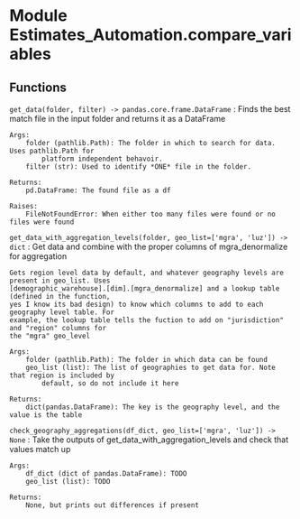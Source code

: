 Module Estimates_Automation.compare_variables
=============================================

Functions
---------

    
`get_data(folder, filter) ‑> pandas.core.frame.DataFrame`
:   Finds the best match file in the input folder and returns it as a DataFrame
    
    Args:
        folder (pathlib.Path): The folder in which to search for data. Uses pathlib.Path for 
            platform independent behavoir.
        filter (str): Used to identify *ONE* file in the folder. 
        
    Returns:
        pd.DataFrame: The found file as a df
    
    Raises:
        FileNotFoundError: When either too many files were found or no files were found

    
`get_data_with_aggregation_levels(folder, geo_list=['mgra', 'luz']) ‑> dict`
:   Get data and combine with the proper columns of mgra_denormalize for aggregation
    
    Gets region level data by default, and whatever geography levels are present in geo_list. Uses
    [demographic_warehouse].[dim].[mgra_denormalize] and a lookup table (defined in the function, 
    yes I know its bad design) to know which columns to add to each geography level table. For 
    example, the lookup table tells the fuction to add on "jurisdiction" and "region" columns for
    the "mgra" geo_level
    
    Args:
        folder (pathlib.Path): The folder in which data can be found
        geo_list (list): The list of geographies to get data for. Note that region is included by
            default, so do not include it here
    
    Returns:
        dict(pandas.DataFrame): The key is the geography level, and the value is the table

    
`check_geography_aggregations(df_dict, geo_list=['mgra', 'luz']) ‑> None`
:   Take the outputs of get_data_with_aggregation_levels and check that values match up
    
    Args:
        df_dict (dict of pandas.DataFrame): TODO
        geo_list (list): TODO
        
    Returns:
        None, but prints out differences if present